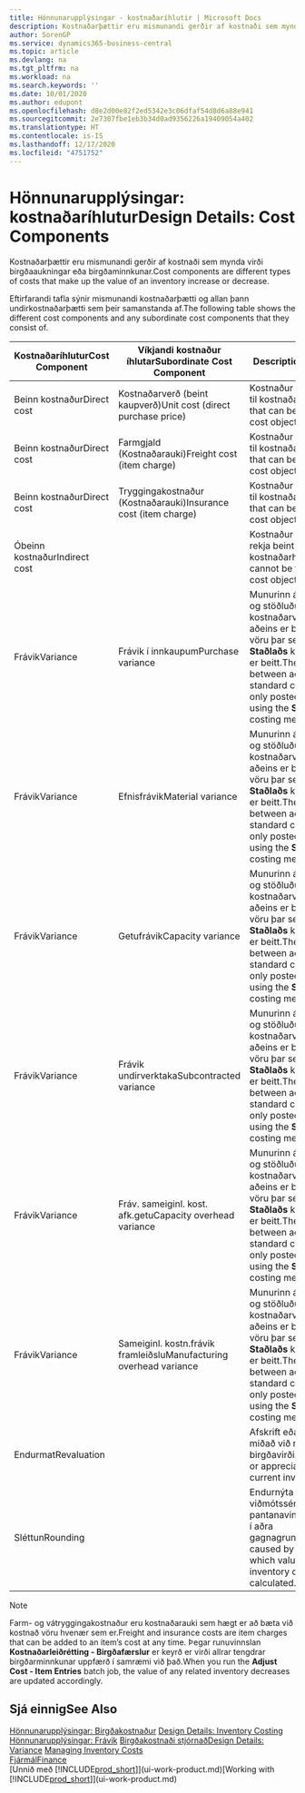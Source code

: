 ```yaml
---
title: Hönnunarupplýsingar - kostnaðaríhlutir | Microsoft Docs
description: Kostnaðarþættir eru mismunandi gerðir af kostnaði sem mynda virði birgðaaukningar eða birgðaminnkunar.
author: SorenGP
ms.service: dynamics365-business-central
ms.topic: article
ms.devlang: na
ms.tgt_pltfrm: na
ms.workload: na
ms.search.keywords: ''
ms.date: 10/01/2020
ms.author: edupont
ms.openlocfilehash: d8e2d00e82f2ed5342e3c06dfaf54d8d6a88e941
ms.sourcegitcommit: 2e7307fbe1eb3b34d0ad9356226a19409054a402
ms.translationtype: HT
ms.contentlocale: is-IS
ms.lasthandoff: 12/17/2020
ms.locfileid: "4751752"
---
```

# <a name="design-details-cost-components"></a><span data-ttu-id="2bc14-103">Hönnunarupplýsingar: kostnaðaríhlutur</span><span class="sxs-lookup"><span data-stu-id="2bc14-103">Design Details: Cost Components</span></span>
<span data-ttu-id="2bc14-104">Kostnaðarþættir eru mismunandi gerðir af kostnaði sem mynda virði birgðaaukningar eða birgðaminnkunar.</span><span class="sxs-lookup"><span data-stu-id="2bc14-104">Cost components are different types of costs that make up the value of an inventory increase or decrease.</span></span>  

 <span data-ttu-id="2bc14-105">Eftirfarandi tafla sýnir mismunandi kostnaðarþætti og allan þann undirkostnaðarþætti sem þeir samanstanda af.</span><span class="sxs-lookup"><span data-stu-id="2bc14-105">The following table shows the different cost components and any subordinate cost components that they consist of.</span></span>  

|<span data-ttu-id="2bc14-106">Kostnaðaríhlutur</span><span class="sxs-lookup"><span data-stu-id="2bc14-106">Cost Component</span></span>|<span data-ttu-id="2bc14-107">Víkjandi kostnaður íhlutar</span><span class="sxs-lookup"><span data-stu-id="2bc14-107">Subordinate Cost Component</span></span>|<span data-ttu-id="2bc14-108">Description</span><span class="sxs-lookup"><span data-stu-id="2bc14-108">Description</span></span>|  
|--------------------|--------------------------------|---------------------------------------|  
|<span data-ttu-id="2bc14-109">Beinn kostnaður</span><span class="sxs-lookup"><span data-stu-id="2bc14-109">Direct cost</span></span>|<span data-ttu-id="2bc14-110">Kostnaðarverð (beint kaupverð)</span><span class="sxs-lookup"><span data-stu-id="2bc14-110">Unit cost (direct purchase price)</span></span>|<span data-ttu-id="2bc14-111">Kostnaður sem rekja má til kostnaðarhlutar.</span><span class="sxs-lookup"><span data-stu-id="2bc14-111">Cost that can be traced to a cost object.</span></span>|  
|<span data-ttu-id="2bc14-112">Beinn kostnaður</span><span class="sxs-lookup"><span data-stu-id="2bc14-112">Direct cost</span></span>|<span data-ttu-id="2bc14-113">Farmgjald (Kostnaðarauki)</span><span class="sxs-lookup"><span data-stu-id="2bc14-113">Freight cost (item charge)</span></span>|<span data-ttu-id="2bc14-114">Kostnaður sem rekja má til kostnaðarhlutar.</span><span class="sxs-lookup"><span data-stu-id="2bc14-114">Cost that can be traced to a cost object.</span></span>|  
|<span data-ttu-id="2bc14-115">Beinn kostnaður</span><span class="sxs-lookup"><span data-stu-id="2bc14-115">Direct cost</span></span>|<span data-ttu-id="2bc14-116">Tryggingakostnaður (Kostnaðarauki)</span><span class="sxs-lookup"><span data-stu-id="2bc14-116">Insurance cost (item charge)</span></span>|<span data-ttu-id="2bc14-117">Kostnaður sem rekja má til kostnaðarhlutar.</span><span class="sxs-lookup"><span data-stu-id="2bc14-117">Cost that can be traced to a cost object.</span></span>|  
|<span data-ttu-id="2bc14-118">Óbeinn kostnaður</span><span class="sxs-lookup"><span data-stu-id="2bc14-118">Indirect cost</span></span>||<span data-ttu-id="2bc14-119">Kostnaður sem ekki má rekja beint til kostnaðarhlutar.</span><span class="sxs-lookup"><span data-stu-id="2bc14-119">Cost that cannot be traced to a cost object.</span></span>|  
|<span data-ttu-id="2bc14-120">Frávik</span><span class="sxs-lookup"><span data-stu-id="2bc14-120">Variance</span></span>|<span data-ttu-id="2bc14-121">Frávik í innkaupum</span><span class="sxs-lookup"><span data-stu-id="2bc14-121">Purchase variance</span></span>|<span data-ttu-id="2bc14-122">Munurinn á raunkostnaði og stöðluðu kostnaðarverði sem aðeins er bókað vegna vöru þar sem aðferð **Staðlaðs** kostnaðarverðs er beitt.</span><span class="sxs-lookup"><span data-stu-id="2bc14-122">The difference between actual and standard costs, which is only posted for items using the **Standard** costing method.</span></span>|  
|<span data-ttu-id="2bc14-123">Frávik</span><span class="sxs-lookup"><span data-stu-id="2bc14-123">Variance</span></span>|<span data-ttu-id="2bc14-124">Efnisfrávik</span><span class="sxs-lookup"><span data-stu-id="2bc14-124">Material variance</span></span>|<span data-ttu-id="2bc14-125">Munurinn á raunkostnaði og stöðluðu kostnaðarverði sem aðeins er bókað vegna vöru þar sem aðferð **Staðlaðs** kostnaðarverðs er beitt.</span><span class="sxs-lookup"><span data-stu-id="2bc14-125">The difference between actual and standard costs, which is only posted for items using the **Standard** costing method.</span></span>|  
|<span data-ttu-id="2bc14-126">Frávik</span><span class="sxs-lookup"><span data-stu-id="2bc14-126">Variance</span></span>|<span data-ttu-id="2bc14-127">Getufrávik</span><span class="sxs-lookup"><span data-stu-id="2bc14-127">Capacity variance</span></span>|<span data-ttu-id="2bc14-128">Munurinn á raunkostnaði og stöðluðu kostnaðarverði sem aðeins er bókað vegna vöru þar sem aðferð **Staðlaðs** kostnaðarverðs er beitt.</span><span class="sxs-lookup"><span data-stu-id="2bc14-128">The difference between actual and standard costs, which is only posted for items using the **Standard** costing method.</span></span>|  
|<span data-ttu-id="2bc14-129">Frávik</span><span class="sxs-lookup"><span data-stu-id="2bc14-129">Variance</span></span>|<span data-ttu-id="2bc14-130">Frávik undirverktaka</span><span class="sxs-lookup"><span data-stu-id="2bc14-130">Subcontracted variance</span></span>|<span data-ttu-id="2bc14-131">Munurinn á raunkostnaði og stöðluðu kostnaðarverði sem aðeins er bókað vegna vöru þar sem aðferð **Staðlaðs** kostnaðarverðs er beitt.</span><span class="sxs-lookup"><span data-stu-id="2bc14-131">The difference between actual and standard costs, which is only posted for items using the **Standard** costing method.</span></span>|  
|<span data-ttu-id="2bc14-132">Frávik</span><span class="sxs-lookup"><span data-stu-id="2bc14-132">Variance</span></span>|<span data-ttu-id="2bc14-133">Fráv. sameiginl. kost. afk.getu</span><span class="sxs-lookup"><span data-stu-id="2bc14-133">Capacity overhead variance</span></span>|<span data-ttu-id="2bc14-134">Munurinn á raunkostnaði og stöðluðu kostnaðarverði sem aðeins er bókað vegna vöru þar sem aðferð **Staðlaðs** kostnaðarverðs er beitt.</span><span class="sxs-lookup"><span data-stu-id="2bc14-134">The difference between actual and standard costs, which is only posted for items using the **Standard** costing method.</span></span>|  
|<span data-ttu-id="2bc14-135">Frávik</span><span class="sxs-lookup"><span data-stu-id="2bc14-135">Variance</span></span>|<span data-ttu-id="2bc14-136">Sameiginl. kostn.frávik framleiðslu</span><span class="sxs-lookup"><span data-stu-id="2bc14-136">Manufacturing overhead variance</span></span>|<span data-ttu-id="2bc14-137">Munurinn á raunkostnaði og stöðluðu kostnaðarverði sem aðeins er bókað vegna vöru þar sem aðferð **Staðlaðs** kostnaðarverðs er beitt.</span><span class="sxs-lookup"><span data-stu-id="2bc14-137">The difference between actual and standard costs, which is only posted for items using the **Standard** costing method.</span></span>|  
|<span data-ttu-id="2bc14-138">Endurmat</span><span class="sxs-lookup"><span data-stu-id="2bc14-138">Revaluation</span></span>||<span data-ttu-id="2bc14-139">Afskrift eða uppfærsla miðað við núgildandi birgðavirði.</span><span class="sxs-lookup"><span data-stu-id="2bc14-139">A depreciation or appreciation of the current inventory value.</span></span>|  
|<span data-ttu-id="2bc14-140">Sléttun</span><span class="sxs-lookup"><span data-stu-id="2bc14-140">Rounding</span></span>||<span data-ttu-id="2bc14-141">Endurnýta viðmótssérstillingu fyrir pantanavinnsluforstillingu í aðra gagnagrunna</span><span class="sxs-lookup"><span data-stu-id="2bc14-141">Residuals caused by the way in which valuation of inventory decreases are calculated.</span></span>|  

> [!NOTE]  
>  <span data-ttu-id="2bc14-142">Farm- og vátryggingakostnaður eru kostnaðarauki sem hægt er að bæta við kostnað vöru hvenær sem er.</span><span class="sxs-lookup"><span data-stu-id="2bc14-142">Freight and insurance costs are item charges that can be added to an item’s cost at any time.</span></span> <span data-ttu-id="2bc14-143">Þegar runuvinnslan **Kostnaðarleiðrétting - Birgðafærslur** er keyrð er virði allrar tengdrar birgðarminnkunar uppfærð í samræmi við það.</span><span class="sxs-lookup"><span data-stu-id="2bc14-143">When you run the **Adjust Cost - Item Entries** batch job, the value of any related inventory decreases are updated accordingly.</span></span>  

## <a name="see-also"></a><span data-ttu-id="2bc14-144">Sjá einnig</span><span class="sxs-lookup"><span data-stu-id="2bc14-144">See Also</span></span>  
 <span data-ttu-id="2bc14-145">[Hönnunarupplýsingar: Birgðakostnaður](design-details-inventory-costing.md) </span><span class="sxs-lookup"><span data-stu-id="2bc14-145">[Design Details: Inventory Costing](design-details-inventory-costing.md) </span></span>  
 <span data-ttu-id="2bc14-146">[Hönnunarupplýsingar: Frávik](design-details-variance.md) [Birgðakostnaði stjórnað](finance-manage-inventory-costs.md)</span><span class="sxs-lookup"><span data-stu-id="2bc14-146">[Design Details: Variance](design-details-variance.md) [Managing Inventory Costs](finance-manage-inventory-costs.md)</span></span>  
 [<span data-ttu-id="2bc14-147">Fjármál</span><span class="sxs-lookup"><span data-stu-id="2bc14-147">Finance</span></span>](finance.md)  
 <span data-ttu-id="2bc14-148">[Unnið með [!INCLUDE[prod_short](includes/prod_short.md)]](ui-work-product.md)</span><span class="sxs-lookup"><span data-stu-id="2bc14-148">[Working with [!INCLUDE[prod_short](includes/prod_short.md)]](ui-work-product.md)</span></span>  
